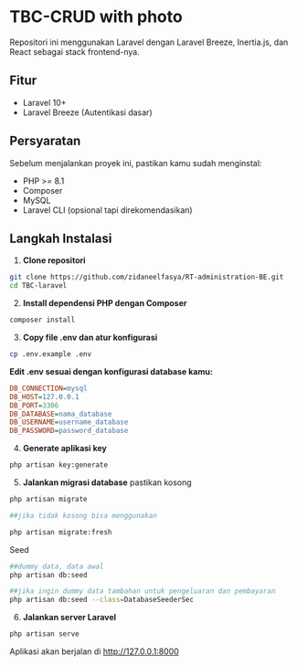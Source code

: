 # TBC-CRUD with photo

Repositori ini menggunakan Laravel dengan Laravel Breeze, Inertia.js, dan React sebagai stack frontend-nya.

## Fitur

- Laravel 10+
- Laravel Breeze (Autentikasi dasar)

## Persyaratan

Sebelum menjalankan proyek ini, pastikan kamu sudah menginstal:

- PHP >= 8.1
- Composer
- MySQL 
- Laravel CLI (opsional tapi direkomendasikan)

## Langkah Instalasi

1. **Clone repositori**
```bash
git clone https://github.com/zidaneelfasya/RT-administration-BE.git
cd TBC-laravel
```
  
2. **Install dependensi PHP dengan Composer**

```bash
composer install
```

3. **Copy file .env dan atur konfigurasi**

```bash
cp .env.example .env
```

**Edit .env sesuai dengan konfigurasi database kamu:**

```ini
DB_CONNECTION=mysql
DB_HOST=127.0.0.1
DB_PORT=3306
DB_DATABASE=nama_database
DB_USERNAME=username_database
DB_PASSWORD=password_database
```

4. **Generate aplikasi key**

```bash
php artisan key:generate
```

5. **Jalankan migrasi database**
pastikan kosong
```bash
php artisan migrate

##jika tidak kosong bisa menggunakan 

php artisan migrate:fresh
```

Seed
```bash
##dummy data, data awal
php artisan db:seed

##jika ingin dummy data tambahan untuk pengeluaran dan pembayaran
php artisan db:seed --class=DatabaseSeederSec
```

6. **Jalankan server Laravel**

```bash
php artisan serve
```

Aplikasi akan berjalan di http://127.0.0.1:8000


